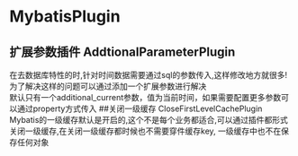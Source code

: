 # MybatisPlugin

## 扩展参数插件 AddtionalParameterPlugin
在去数据库特性的时,针对时间数据需要通过sql的参数传入,这样修改地方就很多!为了解决这样的问题可以通过添加一个扩展参数进行解决<br/>
默认只有一个additional_current参数，值为当前时间，如果需要配置更多参数可以通过property方式传入
##关闭一级缓存 CloseFirstLevelCachePlugin
Mybatis的一级缓存默认是开启的,这个不是每个业务都适合,可以通过插件都形式关闭一级缓存,在关闭一级缓存都时候也不需要穿件缓存key,
 一级缓存中也不在保存任何对象
